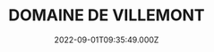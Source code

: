 ---
date: 2022-09-01T09:35:49.000Z
title: DOMAINE DE VILLEMONT
latitude: 46.80448288841946
longitude: 0.21730002291681602
category: checkin
---